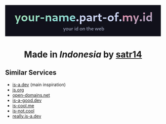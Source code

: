 <div align="center">
  <a href="//part-of.my.id" align="center">
    <img src="https://raw.githubusercontent.com/partofmyid/.github/refs/heads/main/profile/image.png">
  </a>
  <h1>Made in <i>Indonesia</i> by <a href="//satr14.my.id">satr14</a></h1>
</div>

## Similar Services
- [is-a.dev](https://is-a.dev/) (main inspiration)
- [js.org](https://js.org/)
- [open-domains.net](https://open-domains.net/)
- [is-a-good.dev](https://is-a-good.dev/)
- [is-cool.me](https://is-cool.me/)
- [is-not.cool](https://is-not.cool/)
- [really.is-a.dev](https://really.is-a.dev/)
